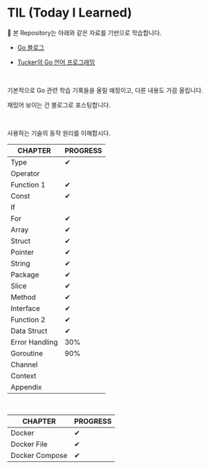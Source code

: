 # TIL (Today I Learned)

📌 본 Repository는 아래와 같은 자료를 기반으로 학습합니다.

* [Go 블로그](https://go.dev/doc/)

* [Tucker의 Go 언어 프로그래밍](https://yes24.com/Product/Goods/131045006)

<br>

기본적으로 Go 관련 학습 기록들을 올릴 예정이고, 다른 내용도 가끔 올립니다.

재밌어 보이는 건 블로그로 포스팅합니다.

<br>

사용하는 기술의 동작 원리를 이해합시다.

| CHAPTER        | PROGRESS |
|----------------|----------|
| Type           | ✔        |
| Operator       |          |
| Function 1     | ✔        |
| Const          | ✔        |
| If             |          |
| For            | ✔        |
| Array          | ✔        |
| Struct         | ✔        |
| Pointer        | ✔        |
| String         | ✔        |
| Package        | ✔        |
| Slice          | ✔        |
| Method         | ✔        |
| Interface      | ✔        |
| Function 2     | ✔        |
| Data Struct    | ✔        |
| Error Handling | 30%      |
| Goroutine      | 90%      |
| Channel        |          |
| Context        |          |
| Appendix       |          |

<br>

| CHAPTER     | PROGRESS |
|-------------|----------|
| Docker      | ✔     |
| Docker File | ✔     |
| Docker Compose           |  ✔        |